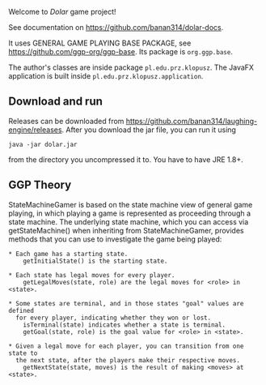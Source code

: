 Welcome to *Dolar* game project! 

See documentation on https://github.com/banan314/dolar-docs. 

It uses GENERAL GAME PLAYING BASE PACKAGE, see https://github.com/ggp-org/ggp-base. Its package is `org.ggp.base`.

The author's classes are inside package `pl.edu.prz.klopusz`. The JavaFX application is built inside `pl.edu.prz.klopusz.application`.

## Download and run

Releases can be downloaded from https://github.com/banan314/laughing-engine/releases. 
After you download the jar file, you can run it using 
```
java -jar dolar.jar
```
from the directory you uncompressed it to.
You have to have JRE 1.8+.

## GGP Theory

StateMachineGamer is based on the state machine view
of general game playing, in which playing a game is represented as proceeding
through a state machine. The underlying state machine, which you can access via
getStateMachine() when inheriting from StateMachineGamer, provides methods that
you can use to investigate the game being played:

    * Each game has a starting state.
        getInitialState() is the starting state.

    * Each state has legal moves for every player.
        getLegalMoves(state, role) are the legal moves for <role> in <state>.

    * Some states are terminal, and in those states "goal" values are defined
      for every player, indicating whether they won or lost.
        isTerminal(state) indicates whether a state is terminal.
        getGoal(state, role) is the goal value for <role> in <state>.

    * Given a legal move for each player, you can transition from one state to
      the next state, after the players make their respective moves.
        getNextState(state, moves) is the result of making <moves> at <state>.

